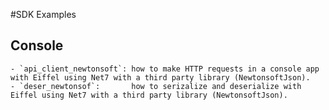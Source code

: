 #SDK Examples



## Console
    - `api_client_newtonsoft`: how to make HTTP requests in a console app with Eiffel using Net7 with a third party library (NewtonsoftJson).
    - `deser_newtonsof`:       how to serizalize and deserialize with Eiffel using Net7 with a third party library (NewtonsoftJson).
    